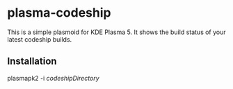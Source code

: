 # plasma-codeship

This is a simple plasmoid for KDE Plasma 5. It shows the build status of your latest codeship builds.

## Installation

plasmapk2 -i *codeshipDirectory*
